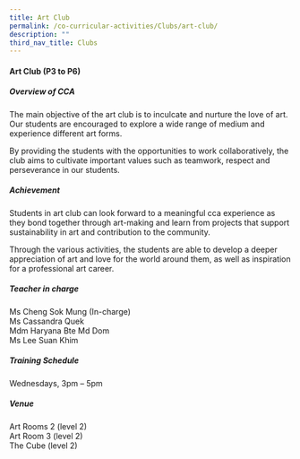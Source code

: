 ```yaml
---
title: Art Club
permalink: /co-curricular-activities/Clubs/art-club/
description: ""
third_nav_title: Clubs
---
```

#### **Art Club  (P3 to P6)**

##### **Overview of CCA**
The main objective of the art club is to inculcate and nurture the love of art. Our students are encouraged to explore a wide range of medium and experience different art forms. 

By providing the students with the opportunities to work collaboratively, the club aims to cultivate important values such as teamwork, respect and perseverance in our students.

##### **Achievement**
Students in art club can look forward to a meaningful cca experience as they bond together through art-making and learn from projects that support sustainability in art and contribution to the community. 

Through the various activities, the students are able to develop a deeper appreciation of art and love for the world around them, as well as inspiration for a professional art career.

##### **Teacher in charge**  <br>
Ms Cheng Sok Mung (In-charge)<br> 
Ms Cassandra Quek<br>
Mdm Haryana Bte Md Dom<br>
Ms Lee Suan Khim<br> 

##### **Training Schedule**  <br>
Wednesdays, 3pm – 5pm  

##### **Venue**  <br>
Art Rooms 2 (level 2)<br>
Art Room 3 (level 2)<br>
The Cube (level 2)